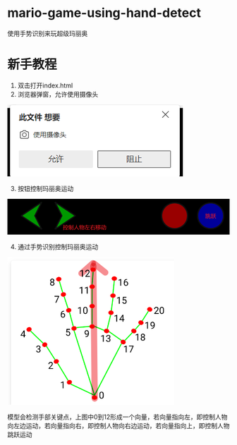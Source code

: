 # mario-game-using-hand-detect
使用手势识别来玩超级玛丽奥

# 新手教程

1. 双击打开index.html
2. 浏览器弹窗，允许使用摄像头

![](./imgs/使用摄像头.png)

3. 按钮控制玛丽奥运动

![](./imgs/控制人物按钮.png)

4. 通过手势识别控制玛丽奥运动

![](./imgs/手势控制示意图.png)

模型会检测手部关键点，上图中0到12形成一个向量，若向量指向左，即控制人物向左边运动，若向量指向右，即控制人物向右边运动，若向量指向上，即控制人物跳跃运动


